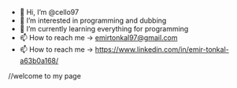 - 👋 Hi, I’m @cello97
- 👀 I’m interested in programming and dubbing 
- 🌱 I’m currently learning everything for programming
- 📫 How to reach me -> emirtonkal97@gmail.com
- 📫 How to reach me -> https://www.linkedin.com/in/emir-tonkal-a63b0a168/

//welcome to my page 

